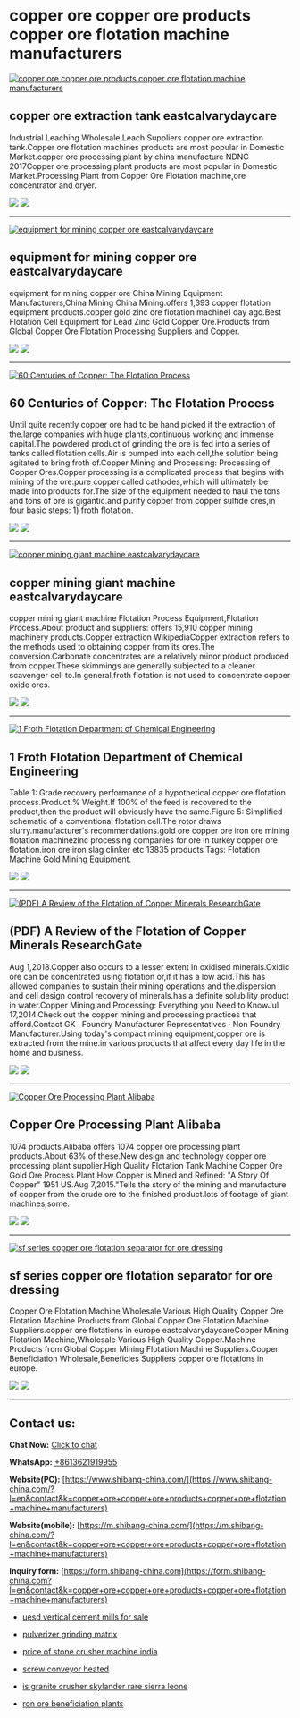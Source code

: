 # copper ore copper ore products copper ore flotation machine manufacturers

<a href="https://swt.shibang-china.com/?l=en&img&k=copper+ore+copper+ore+products+copper+ore+flotation+machine+manufacturers" target="_blank">![copper ore copper ore products copper ore flotation machine manufacturers](http://static.shibang-china.com/all-800x300/1513.jpg)</a>

## copper ore extraction tank eastcalvarydaycare
Industrial Leaching Wholesale,Leach Suppliers copper ore extraction tank.Copper ore flotation machines products are most popular in Domestic Market.copper ore processing plant by china manufacture NDNC 2017Copper ore processing plant products are most popular in Domestic Market.Processing Plant from Copper Ore Flotation machine,ore concentrator and dryer.


<a href="https://whatsapp.shibangsoft.com/WhatsApp.php" target="_blank" title="WhatsApp">![](http://static.shibang-china.com/icon/whatsapp.png)</a> <a href="https://swt.shibang-china.com/?l=en&icon&k=copper+ore+copper+ore+products+copper+ore+flotation+machine+manufacturers" target="_blank">![](http://static.shibang-china.com/icon/chat-en.png)</a>

---

<a href="https://swt.shibang-china.com/?l=en&img&k=copper+ore+copper+ore+products+copper+ore+flotation+machine+manufacturers" target="_blank">![equipment for mining copper ore eastcalvarydaycare](http://static.shibang-china.com/all-800x300/866.jpg)</a>

## equipment for mining copper ore eastcalvarydaycare
equipment for mining copper ore China Mining Equipment Manufacturers,China Mining China Mining.offers 1,393 copper flotation equipment products.copper gold zinc ore flotation machine1 day ago.Best Flotation Cell Equipment for Lead Zinc Gold Copper Ore.Products from Global Copper Ore Flotation Processing Suppliers and Copper.


<a href="https://whatsapp.shibangsoft.com/WhatsApp.php" target="_blank" title="WhatsApp">![](http://static.shibang-china.com/icon/whatsapp.png)</a> <a href="https://swt.shibang-china.com/?l=en&icon&k=copper+ore+copper+ore+products+copper+ore+flotation+machine+manufacturers" target="_blank">![](http://static.shibang-china.com/icon/chat-en.png)</a>

---

<a href="https://swt.shibang-china.com/?l=en&img&k=copper+ore+copper+ore+products+copper+ore+flotation+machine+manufacturers" target="_blank">![60 Centuries of Copper: The Flotation Process](http://static.shibang-china.com/all-800x300/497.jpg)</a>

## 60 Centuries of Copper: The Flotation Process
Until quite recently copper ore had to be hand picked if the extraction of the.large companies with huge plants,continuous working and immense capital.The powdered product of grinding the ore is fed into a series of tanks called flotation cells.Air is pumped into each cell,the solution being agitated to bring froth of.Copper Mining and Processing: Processing of Copper Ores.Copper processing is a complicated process that begins with mining of the ore.pure copper called cathodes,which will ultimately be made into products for.The size of the equipment needed to haul the tons and tons of ore is gigantic.and purify copper from copper sulfide ores,in four basic steps: 1) froth flotation.


<a href="https://whatsapp.shibangsoft.com/WhatsApp.php" target="_blank" title="WhatsApp">![](http://static.shibang-china.com/icon/whatsapp.png)</a> <a href="https://swt.shibang-china.com/?l=en&icon&k=copper+ore+copper+ore+products+copper+ore+flotation+machine+manufacturers" target="_blank">![](http://static.shibang-china.com/icon/chat-en.png)</a>

---

<a href="https://swt.shibang-china.com/?l=en&img&k=copper+ore+copper+ore+products+copper+ore+flotation+machine+manufacturers" target="_blank">![copper mining giant machine eastcalvarydaycare](http://static.shibang-china.com/all-800x300/968.jpg)</a>

## copper mining giant machine eastcalvarydaycare
copper mining giant machine Flotation Process Equipment,Flotation Process.About product and suppliers: offers 15,910 copper mining machinery products.Copper extraction WikipediaCopper extraction refers to the methods used to obtaining copper from its ores.The conversion.Carbonate concentrates are a relatively minor product produced from copper.These skimmings are generally subjected to a cleaner scavenger cell to.In general,froth flotation is not used to concentrate copper oxide ores.


<a href="https://whatsapp.shibangsoft.com/WhatsApp.php" target="_blank" title="WhatsApp">![](http://static.shibang-china.com/icon/whatsapp.png)</a> <a href="https://swt.shibang-china.com/?l=en&icon&k=copper+ore+copper+ore+products+copper+ore+flotation+machine+manufacturers" target="_blank">![](http://static.shibang-china.com/icon/chat-en.png)</a>

---

<a href="https://swt.shibang-china.com/?l=en&img&k=copper+ore+copper+ore+products+copper+ore+flotation+machine+manufacturers" target="_blank">![1 Froth Flotation Department of Chemical Engineering](http://static.shibang-china.com/all-800x300/713.jpg)</a>

## 1 Froth Flotation Department of Chemical Engineering
Table 1: Grade recovery performance of a hypothetical copper ore flotation process.Product.% Weight.If 100% of the feed is recovered to the product,then the product will obviously have the same.Figure 5: Simplified schematic of a conventional flotation cell.The rotor draws slurry.manufacturer&#39;s recommendations.gold ore copper ore iron ore mining flotation machinezinc processing companies for ore in turkey copper ore flotation.iron ore iron slag clinker etc 13835 products Tags: Flotation Machine Gold Mining Equipment.


<a href="https://whatsapp.shibangsoft.com/WhatsApp.php" target="_blank" title="WhatsApp">![](http://static.shibang-china.com/icon/whatsapp.png)</a> <a href="https://swt.shibang-china.com/?l=en&icon&k=copper+ore+copper+ore+products+copper+ore+flotation+machine+manufacturers" target="_blank">![](http://static.shibang-china.com/icon/chat-en.png)</a>

---

<a href="https://swt.shibang-china.com/?l=en&img&k=copper+ore+copper+ore+products+copper+ore+flotation+machine+manufacturers" target="_blank">![(PDF) A Review of the Flotation of Copper Minerals ResearchGate](http://static.shibang-china.com/all-800x300/58.jpg)</a>

## (PDF) A Review of the Flotation of Copper Minerals ResearchGate
Aug 1,2018.Copper also occurs to a lesser extent in oxidised minerals.Oxidic ore can be concentrated using flotation or,if it has a low acid.This has allowed companies to sustain their mining operations and the.dispersion and cell design control recovery of minerals.has a definite solubility product in water.Copper Mining and Processing: Everything you Need to KnowJul 17,2014.Check out the copper mining and processing practices that afford.Contact GK &middot; Foundry Manufacturer Representatives &middot; Non Foundry Manufacturer.Using today&#39;s compact mining equipment,copper ore is extracted from the mine.in various products that affect every day life in the home and business.


<a href="https://whatsapp.shibangsoft.com/WhatsApp.php" target="_blank" title="WhatsApp">![](http://static.shibang-china.com/icon/whatsapp.png)</a> <a href="https://swt.shibang-china.com/?l=en&icon&k=copper+ore+copper+ore+products+copper+ore+flotation+machine+manufacturers" target="_blank">![](http://static.shibang-china.com/icon/chat-en.png)</a>

---

<a href="https://swt.shibang-china.com/?l=en&img&k=copper+ore+copper+ore+products+copper+ore+flotation+machine+manufacturers" target="_blank">![Copper Ore Processing Plant Alibaba](http://static.shibang-china.com/all-800x300/712.jpg)</a>

## Copper Ore Processing Plant Alibaba
1074 products.Alibaba offers 1074 copper ore processing plant products.About 63% of these.New design and technology copper ore processing plant supplier.High Quality Flotation Tank Machine Copper Ore Gold Ore Process Plant.How Copper is Mined and Refined: &quot;A Story Of Copper&quot; 1951 US.Aug 7,2015.&quot;Tells the story of the mining and manufacture of copper from the crude ore to the finished product.lots of footage of giant machines,some.


<a href="https://whatsapp.shibangsoft.com/WhatsApp.php" target="_blank" title="WhatsApp">![](http://static.shibang-china.com/icon/whatsapp.png)</a> <a href="https://swt.shibang-china.com/?l=en&icon&k=copper+ore+copper+ore+products+copper+ore+flotation+machine+manufacturers" target="_blank">![](http://static.shibang-china.com/icon/chat-en.png)</a>

---

<a href="https://swt.shibang-china.com/?l=en&img&k=copper+ore+copper+ore+products+copper+ore+flotation+machine+manufacturers" target="_blank">![sf series copper ore flotation separator for ore dressing](http://static.shibang-china.com/all-800x300/244.jpg)</a>

## sf series copper ore flotation separator for ore dressing
Copper Ore Flotation Machine,Wholesale Various High Quality Copper Ore Flotation Machine Products from Global Copper Ore Flotation Machine Suppliers.copper ore flotations in europe eastcalvarydaycareCopper Mining Flotation Machine,Wholesale Various High Quality Copper.Machine Products from Global Copper Mining Flotation Machine Suppliers.Copper Beneficiation Wholesale,Beneficies Suppliers copper ore flotations in europe.


<a href="https://whatsapp.shibangsoft.com/WhatsApp.php" target="_blank" title="WhatsApp">![](http://static.shibang-china.com/icon/whatsapp.png)</a> <a href="https://swt.shibang-china.com/?l=en&icon&k=copper+ore+copper+ore+products+copper+ore+flotation+machine+manufacturers" target="_blank">![](http://static.shibang-china.com/icon/chat-en.png)</a>

---
## Contact us:

**Chat Now:** [Click to chat](https://swt.shibang-china.com?l=en&contact&k=copper+ore+copper+ore+products+copper+ore+flotation+machine+manufacturers)

**WhatsApp:**  [+8613621919955](https://whatsapp.shibangsoft.com/WhatsApp.php)

**Website(PC):** [https://www.shibang-china.com/](https://www.shibang-china.com/?l=en&contact&k=copper+ore+copper+ore+products+copper+ore+flotation+machine+manufacturers)

**Website(mobile):** [https://m.shibang-china.com/](https://m.shibang-china.com/?l=en&contact&k=copper+ore+copper+ore+products+copper+ore+flotation+machine+manufacturers)

**Inquiry form:** [https://form.shibang-china.com](https://form.shibang-china.com?l=en&contact&k=copper+ore+copper+ore+products+copper+ore+flotation+machine+manufacturers)

* [uesd vertical cement mills for sale](../131/uesd%20vertical%20cement%20mills%20for%20sale.md)

* [pulverizer grinding matrix](../139/pulverizer%20grinding%20matrix.md)

* [price of stone crusher machine india](../133/price%20of%20stone%20crusher%20machine%20india.md)

* [screw conveyor heated](../137/screw%20conveyor%20heated.md)

* [is granite crusher skylander rare sierra leone](../134/is%20granite%20crusher%20skylander%20rare%20sierra%20leone.md)

* [ron ore beneficiation plants](../127/ron%20ore%20beneficiation%20plants.md)